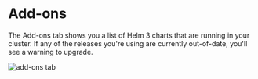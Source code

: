 # Add-ons
The Add-ons tab shows you a list of Helm 3 charts that are running
in your cluster. If any of the releases you're using are currently
out-of-date, you'll see a warning to upgrade.

<img :src="$withBase('/img/add-ons.png')" alt="add-ons tab">
